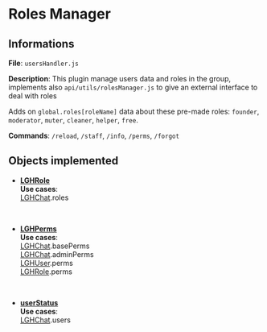 # Roles Manager

## Informations

**File**: `usersHandler.js`

**Description**: This plugin manage users data and roles in the group, implements also `api/utils/rolesManager.js` to give an external interface to deal with roles

Adds on `global.roles[roleName]` data about these pre-made roles: `founder`, `moderator`, `muter`, `cleaner`, `helper`, `free`.

**Commands**: `/reload`, `/staff`, `/info`, `/perms`, `/forgot`


## Objects implemented

- **[LGHRole](../documentation/GHBot.md/#lghrole-object)**    
**Use cases**:  
[LGHChat](../documentation/GHBot.md#LGHChat).roles 

</br>

- **[LGHPerms](../documentation/GHBot.md/#lghperms-object)**  
**Use cases**:  
[LGHChat](../documentation/GHBot.md#LGHChat).basePerms   
[LGHChat](../documentation/GHBot.md#LGHChat).adminPerms    
[LGHUser](../documentation/GHBot.md#LGHUser).perms   
[LGHRole](../documentation/GHBot.md#LGHRole).perms   

</br>

- **[userStatus](../documentation/GHBot.md/#userstatus-object)**  
**Use cases**:    
[LGHChat](../documentation/GHBot.md#LGHChat).users   

</br>
